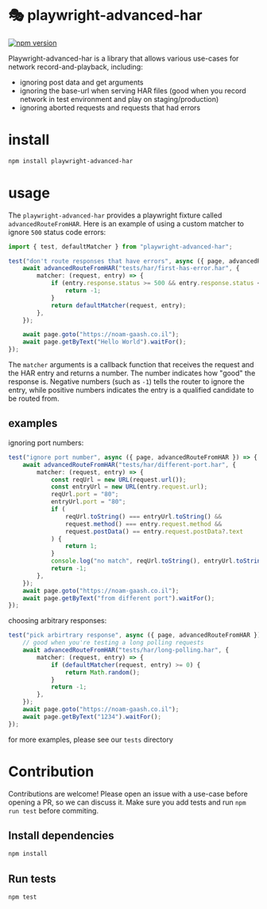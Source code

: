 # 🎭 playwright-advanced-har

[![npm version](https://img.shields.io/npm/v/playwright-advanced-har.svg)](https://www.npmjs.com/package/playwright-advanced-har)

Playwright-advanced-har is a library that allows various use-cases for network record-and-playback, including:

- ignoring post data and get arguments
- ignoring the base-url when serving HAR files (good when you record network in test environment and play on staging/production)
- ignoring aborted requests and requests that had errors

# install

```bash
npm install playwright-advanced-har
```

# usage

The `playwright-advanced-har` provides a playwright fixture called `advancedRouteFromHAR`.
Here is an example of using a custom matcher to ignore `500` status code errors:

```typescript
import { test, defaultMatcher } from "playwright-advanced-har";

test("don't route responses that have errors", async ({ page, advancedRouteFromHAR }) => {
	await advancedRouteFromHAR("tests/har/first-has-error.har", {
		matcher: (request, entry) => {
			if (entry.response.status >= 500 && entry.response.status < 600) {
				return -1;
			}
			return defaultMatcher(request, entry);
		},
	});

	await page.goto("https://noam-gaash.co.il");
	await page.getByText("Hello World").waitFor();
});
```

The `matcher` arguments is a callback function that receives the request and the HAR entry and returns a number.
The number indicates how "good" the response is. Negative numbers (such as `-1`) tells the router to ignore the entry, while positive numbers indicates the entry is a qualified candidate to be routed from.

## examples

ignoring port numbers:

```typescript
test("ignore port number", async ({ page, advancedRouteFromHAR }) => {
	await advancedRouteFromHAR("tests/har/different-port.har", {
		matcher: (request, entry) => {
			const reqUrl = new URL(request.url());
			const entryUrl = new URL(entry.request.url);
			reqUrl.port = "80";
			entryUrl.port = "80";
			if (
				reqUrl.toString() === entryUrl.toString() &&
				request.method() === entry.request.method &&
				request.postData() == entry.request.postData?.text
			) {
				return 1;
			}
			console.log("no match", reqUrl.toString(), entryUrl.toString());
			return -1;
		},
	});
	await page.goto("https://noam-gaash.co.il");
	await page.getByText("from different port").waitFor();
});
```

choosing arbitrary responses:

```typescript
test("pick arbirtrary response", async ({ page, advancedRouteFromHAR }) => {
	// good when you're testing a long polling requests
	await advancedRouteFromHAR("tests/har/long-polling.har", {
		matcher: (request, entry) => {
			if (defaultMatcher(request, entry) >= 0) {
				return Math.random();
			}
			return -1;
		},
	});
	await page.goto("https://noam-gaash.co.il");
	await page.getByText("1234").waitFor();
});
```

for more examples, please see our `tests` directory

# Contribution

Contributions are welcome!
Please open an issue with a use-case before opening a PR, so we can discuss it. Make sure you add tests and run `npm run test` before commiting.

## Install dependencies

```bash
npm install
```

## Run tests

```bash
npm test
```
